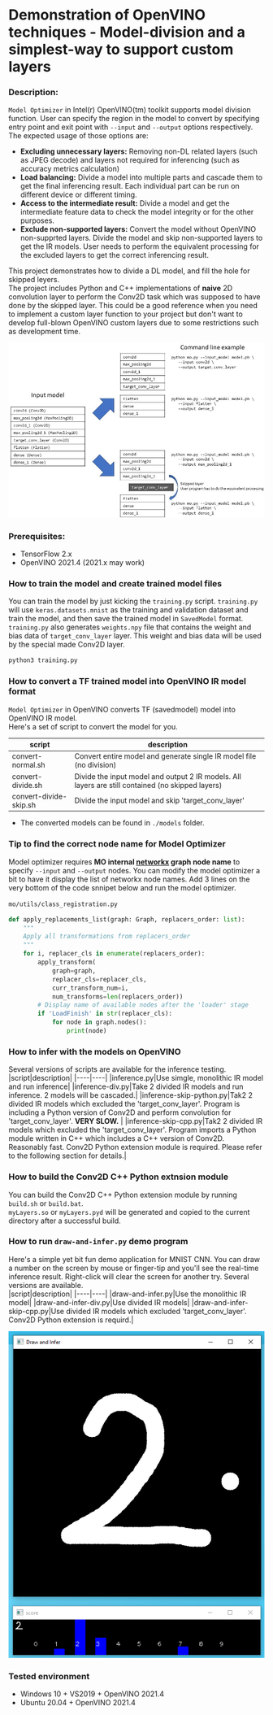 # Demonstration of OpenVINO techniques - Model-division and a simplest-way to support custom layers  


### Description:  
 `Model Optimizer` in Intel(r) OpenVINO(tm) toolkit supports model division function. User can specify the region in the model to convert by specifying entry point and exit point with `--input` and `--output` options respectively.  
 The expected usage of those options are:  
 - **Excluding unnecessary layers:** Removing non-DL related layers (such as JPEG decode) and layers not required for inferencing (such as accuracy metrics calculation)  
 - **Load balancing:** Divide a model into multiple parts and cascade them to get the final inferencing result. Each individual part can be run on different device or different timing.  
 - **Access to the intermediate result:** Divide a model and get the intermediate feature data to check the model integrity or for the other purposes.  
 - **Exclude non-supported layers:** Convert the model without OpenVINO non-supprted layers. Divide the model and skip non-supported layers to get the IR models. User needs to perform the equivalent processing for the excluded layers to get the correct inferencing result.  

This project demonstrates how to divide a DL model, and fill the hole for skipped leyers.  
The project includes Python and C++ implementations of **naive** 2D convolution layer to perform the Conv2D task which was supposed to have done by the skipped layer. This could be a good reference when you need to implement a custom layer function to your project but don't want to develop full-blown OpenVINO custom layers due to some restrictions such as development time.  

![image](./resources/model-division.jpg)

### Prerequisites:  
- TensorFlow 2.x  
- OpenVINO 2021.4 (2021.x may work)  


### How to train the model and create trained model files  
You can train the model by just kicking the `training.py` script. `training.py` will use `keras.datasets.mnist` as the training and validation dataset and train the model, and then save the trained model in `SavedModel` format.  
`training.py` also generates `weights.npy` file that contains the weight and bias data of `target_conv_layer` layer. This weight and bias data will be used by the special made Conv2D layer.  

```sh
python3 training.py
```

### How to convert a TF trained model into OpenVINO IR model format  
  `Model Optimizer` in OpenVINO converts TF (savedmodel) model into OpenVINO IR model.  
  Here's a set of script to convert the model for you.  

|script|description|
|----|----|
|convert-normal.sh|Convert entire model and generate single IR model file (no division)|
|convert-divide.sh|Divide the input model and output 2 IR models. All layers are still contained (no skipped layers)|
|convert-divide-skip.sh|Divide the input model and skip 'target_conv_layer'|
- The converted models can be found in `./models` folder.  

### Tip to find the correct node name for Model Optimizer

Model optimizer requires **MO internal [networkx](https://networkx.org/) graph node name** to specify `--input` and `--output` nodes. You can modify the model optimizer a bit to have it display the list of networkx node names. Add 3 lines on the very bottom of the code snnipet below and run the model optimizer.  

`mo/utils/class_registration.py`
```python
def apply_replacements_list(graph: Graph, replacers_order: list):
    """
    Apply all transformations from replacers_order
    """
    for i, replacer_cls in enumerate(replacers_order):
        apply_transform(
            graph=graph,
            replacer_cls=replacer_cls,
            curr_transform_num=i,
            num_transforms=len(replacers_order))
        # Display name of available nodes after the 'loader' stage
        if 'LoadFinish' in str(replacer_cls):
            for node in graph.nodes():
                print(node)
```

### How to infer with the models on OpenVINO  
Several versions of scripts are available for the inference testing.  
|script|description|
|----|----|
|inference.py|Use simgle, monolithic IR model and run inference|
|inference-div.py|Take 2 divided IR models and run inference. 2 models will be cascaded.|
|inference-skip-python.py|Tak2 2 divided IR models which excluded the 'target_conv_layer'. Program is including a Python version of Conv2D and perform convolution for 'target_conv_layer'. **VERY SLOW.** |
|inference-skip-cpp.py|Tak2 2 divided IR models which excluded the 'target_conv_layer'. Program imports a Python module written in C++ which includes a C++ version of Conv2D. Reasonably fast. Conv2D Python extension module is required. Please refer to the following section for details.|

### How to build the Conv2D C++ Python extnsion module  
You can build the Conv2D C++ Python extension module by running `build.sh` or `build.bat`.  
`myLayers.so` or `myLayers.pyd` will be generated and copied to the current directory after a successful build.  


### How to run `draw-and-infer.py` demo program  
Here's a simple yet bit fun demo application for MNIST CNN. You can draw a number on the screen by mouse or finger-tip and you'll see the real-time inference result.  Right-click will clear the screen for another try. Several versions are available.  
|script|description|
|----|----|
|draw-and-infer.py|Use the monolithic IR model|
|draw-and-infer-div.py|Use divided IR models|
|draw-and-infer-skip-cpp.py|Use divided IR models which excluded 'target_conv_layer'. Conv2D Python extension is requird.|

![draw-and-infer](./resources/draw-and-infer.png)

### Tested environment
- Windows 10 + VS2019 + OpenVINO 2021.4
- Ubuntu 20.04 + OpenVINO 2021.4
